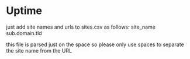 # Uptime

just add site names and urls to sites.csv as follows:
site_name sub.domain.tld

this file is parsed just on the space so please
only use spaces to separate the site name from the URL
